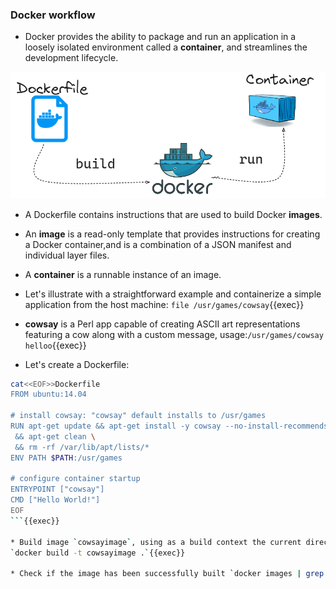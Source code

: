 
### Docker workflow

* Docker provides the ability to package and run an application in a loosely isolated environment called a **container**, and streamlines the development lifecycle.

![Scan results](./assets/workflow.png)

* A Dockerfile contains instructions that are used to build Docker **images**.

* An **image** is a read-only template that provides instructions for creating a Docker container,and is a combination of a JSON manifest and individual layer files.

* A **container** is a runnable instance of an image.

* Let's illustrate with a straightforward example and containerize a simple application from the host machine: `file /usr/games/cowsay`{{exec}}

* **cowsay** is a Perl app capable of creating ASCII art representations featuring a cow along with a custom message, usage:`/usr/games/cowsay helloo`{{exec}}

* Let's create a Dockerfile:

```bash
cat<<EOF>>Dockerfile
FROM ubuntu:14.04

# install cowsay: "cowsay" default installs to /usr/games
RUN apt-get update && apt-get install -y cowsay --no-install-recommends \
 && apt-get clean \
 && rm -rf /var/lib/apt/lists/*
ENV PATH $PATH:/usr/games

# configure container startup
ENTRYPOINT ["cowsay"]
CMD ["Hello World!"]
EOF
```{{exec}}

* Build image `cowsayimage`, using as a build context the current directory containing the **Dockerfile**:
`docker build -t cowsayimage .`{{exec}}

* Check if the image has been successfully built `docker images | grep cowsayimage`{{exec}} and start a container based on `cowsayimage`: `docker run cowsayimage`{{exec}}.